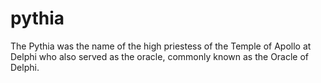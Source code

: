 # pythia
The Pythia was the name of the high priestess of the Temple of Apollo at Delphi who also served as the oracle, commonly known as the Oracle of Delphi.
